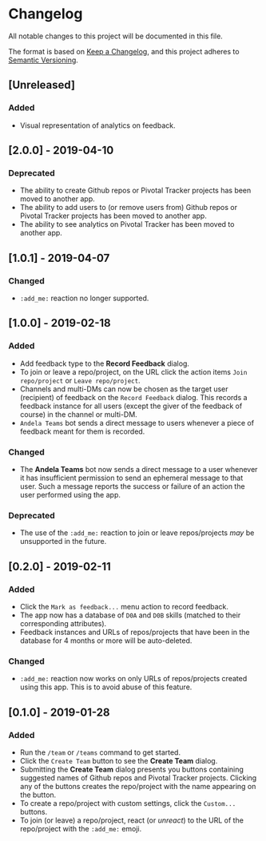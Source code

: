 # Changelog
All notable changes to this project will be documented in this file.

The format is based on [Keep a Changelog](https://keepachangelog.com/en/1.0.0/),
and this project adheres to [Semantic Versioning](https://semver.org/spec/v2.0.0.html).

## [Unreleased]
### Added
- Visual representation of analytics on feedback.

## [2.0.0] - 2019-04-10
### Deprecated
- The ability to create Github repos or Pivotal Tracker projects has been moved to another app.
- The ability to add users to (or remove users from) Github repos or Pivotal Tracker projects has been moved to another app.
- The ability to see analytics on Pivotal Tracker has been moved to another app.

## [1.0.1] - 2019-04-07
### Changed
- `:add_me:` reaction no longer supported.

## [1.0.0] - 2019-02-18
### Added
- Add feedback type to the __Record Feedback__ dialog.
- To join or leave a repo/project, on the URL click the action items `Join repo/project` or `Leave repo/project`.
- Channels and multi-DMs can now be chosen as the target user (recipient) of feedback on the `Record Feedback` dialog. This records a feedback instance for all users (except the giver of the feedback of course) in the channel or multi-DM.
- `Andela Teams` bot sends a direct message to users whenever a piece of feedback meant for them is recorded.

### Changed
- The __Andela Teams__ bot now sends a direct message to a user whenever it has insufficient permission to send an ephemeral message to that user. Such a message reports the success or failure of an action the user performed using the app.

### Deprecated
- The use of the `:add_me:` reaction to join or leave repos/projects _may_ be unsupported in the future.

## [0.2.0] - 2019-02-11
### Added
- Click the `Mark as feedback...` menu action to record feedback.
- The app now has a database of `D0A` and `D0B` skills (matched to their corresponding attributes).
- Feedback instances and URLs of repos/projects that have been in the database for 4 months or more will be auto-deleted.

### Changed
- `:add_me:` reaction now works on only URLs of repos/projects created using this app. This is to avoid abuse of this feature.

## [0.1.0] - 2019-01-28
### Added
- Run the `/team` or `/teams` command to get started.
- Click the `Create Team` button to see the __Create Team__ dialog.
- Submitting the __Create Team__ dialog presents you buttons containing suggested names of Github repos and Pivotal Tracker projects. Clicking any of the buttons creates the repo/project with the name appearing on the button.
- To create a repo/project with custom settings, click the `Custom...` buttons.
- To join (or leave) a repo/project, react (or _unreact_) to the URL of the repo/project with the `:add_me:` emoji.
